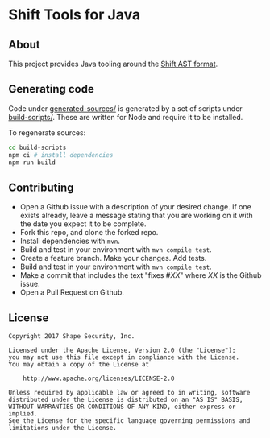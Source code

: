 Shift Tools for Java
====================

## About

This project provides Java tooling around the [Shift AST format](https://github.com/shapesecurity/shift-spec).

## Generating code

Code under [generated-sources/](./generated-sources) is generated by a set of scripts under [build-scripts/](./build-scripts). These are written for Node and require it to be installed.

To regenerate sources:

```sh
cd build-scripts
npm ci # install dependencies
npm run build
```

## Contributing

* Open a Github issue with a description of your desired change. If one exists already, leave a message stating that you are working on it with the date you expect it to be complete.
* Fork this repo, and clone the forked repo.
* Install dependencies with `mvn`.
* Build and test in your environment with `mvn compile test`.
* Create a feature branch. Make your changes. Add tests.
* Build and test in your environment with `mvn compile test`.
* Make a commit that includes the text "fixes #*XX*" where *XX* is the Github issue.
* Open a Pull Request on Github.

## License

    Copyright 2017 Shape Security, Inc.

    Licensed under the Apache License, Version 2.0 (the "License");
    you may not use this file except in compliance with the License.
    You may obtain a copy of the License at

        http://www.apache.org/licenses/LICENSE-2.0

    Unless required by applicable law or agreed to in writing, software
    distributed under the License is distributed on an "AS IS" BASIS,
    WITHOUT WARRANTIES OR CONDITIONS OF ANY KIND, either express or implied.
    See the License for the specific language governing permissions and
    limitations under the License.
